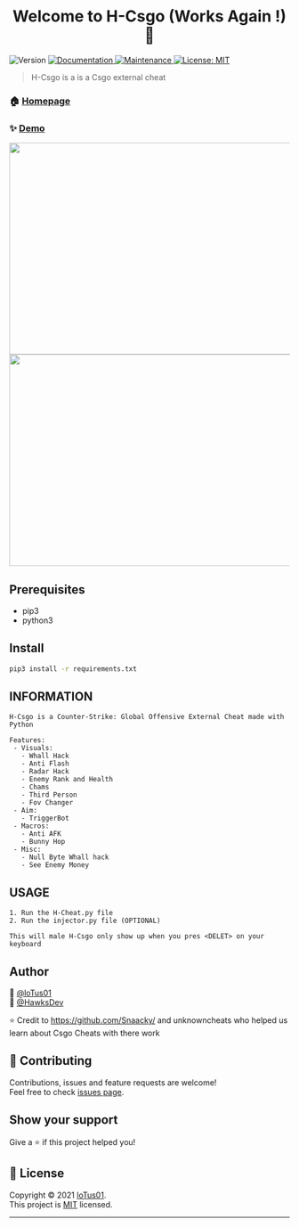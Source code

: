 <h1 align="center">Welcome to H-Csgo (Works Again !) 👋</h1>
<p>
  <img alt="Version" src="https://img.shields.io/badge/version-1.3-blue.svg?cacheSeconds=2592000" />
  <a href="https://github.com/kefranabg/readme-md-generator#readme" target="_blank">
    <img alt="Documentation" src="https://img.shields.io/badge/documentation-yes-brightgreen.svg" />
  </a>
  <a href="https://github.com/kefranabg/readme-md-generator/graphs/commit-activity" target="_blank">
    <img alt="Maintenance" src="https://img.shields.io/badge/Maintained%3F-yes-green.svg" />
  </a>
  <a href="https://github.com/loTus04/RATata/blob/main/LICENSE" target="_blank">
    <img alt="License: MIT" src="https://img.shields.io/github/license/loTus04/H-Csgo" />
  </a>
</p>

> H-Csgo is a is a Csgo external cheat

### 🏠 [Homepage](https://github.com/loTus04/H-Csgo/blob/main/README.md)

### ✨ [Demo](https://media.discordapp.net/attachments/919204721024204820/919236390959612014/unknown1.png?width=1105&height=676)
<img src="https://media.discordapp.net/attachments/919204721024204820/919236390959612014/unknown1.png?width=1105&height=676" width="570" height="380"/> 
<img src="https://media.discordapp.net/attachments/919204721024204820/919236483766972426/unknown2.png?width=1323&height=676" width="570" height="380"/>
</br>

## Prerequisites

- pip3
- python3

## Install

```sh
pip3 install -r requirements.txt
```

## INFORMATION

 ```
H-Csgo is a Counter-Strike: Global Offensive External Cheat made with Python

Features:
  - Visuals:
    - Whall Hack
    - Anti Flash
    - Radar Hack
    - Enemy Rank and Health
    - Chams
    - Third Person
    - Fov Changer
  - Aim:
    - TriggerBot
  - Macros:
    - Anti AFK
    - Bunny Hop
  - Misc:
    - Null Byte Whall hack
    - See Enemy Money

```

## USAGE

```
1. Run the H-Cheat.py file
2. Run the injector.py file (OPTIONAL)

This will male H-Csgo only show up when you pres <DELET> on your keyboard

```

## Author

👤 [@loTus01](https://github.com/loTus04)</br>
👤 [@HawksDev](https://github.com/HawksDev)

⭐️ Credit to https://github.com/Snaacky/ and unknowncheats who helped us learn about Csgo Cheats with there work

## 🤝 Contributing

Contributions, issues and feature requests are welcome!<br />Feel free to check [issues page](https://github.com/loTus04/H-Csgo/issues).

## Show your support

Give a ⭐️ if this project helped you!

## 📝 License

Copyright © 2021 [loTus01](https://github.com/loTus04).<br />
This project is [MIT](https://github.com/kefranabg/readme-md-generator/blob/master/LICENSE) licensed.

***
